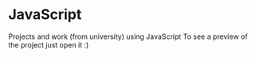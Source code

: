 # JavaScript
Projects and work (from university) using JavaScript
To see a preview of the project just open it :)

